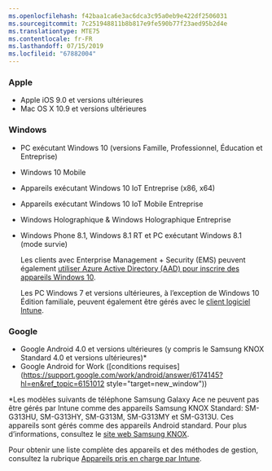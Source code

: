 ```yaml
---
ms.openlocfilehash: f42baa1ca6e3ac6dca3c95a0eb9e422df2506031
ms.sourcegitcommit: 7c251948811b8b817e9fe590b77f23aed95b2d4e
ms.translationtype: MTE75
ms.contentlocale: fr-FR
ms.lasthandoff: 07/15/2019
ms.locfileid: "67882004"
---
```

### <a name="apple"></a>Apple
- Apple iOS 9.0 et versions ultérieures
- Mac OS X 10.9 et versions ultérieures

### <a name="windows"></a>Windows
- PC exécutant Windows 10 (versions Famille, Professionnel, Éducation et Entreprise)
- Windows 10 Mobile
- Appareils exécutant Windows 10 IoT Entreprise (x86, x64)
- Appareils exécutant Windows 10 IoT Mobile Entreprise
- Windows Holographique &amp; Windows Holographique Entreprise
- Windows Phone 8.1, Windows 8.1 RT et PC exécutant Windows 8.1 (mode survie)

  Les clients avec Enterprise Management + Security (EMS) peuvent également [utiliser Azure Active Directory (AAD) pour inscrire des appareils Windows 10](/intune-classic/deploy-use/set-up-windows-device-management-with-microsoft-intune#azure-active-directory-enrollment).

  Les PC Windows 7 et versions ultérieures, à l’exception de Windows 10 Édition familiale, peuvent également être gérés avec le [client logiciel Intune](/intune-classic/deploy-use/manage-windows-pcs-with-microsoft-intune).

### <a name="google"></a>Google
- Google Android 4.0 et versions ultérieures (y compris le Samsung KNOX Standard 4.0 et versions ultérieures)*
- Google Android for Work ([conditions requises](https://support.google.com/work/android/answer/6174145?hl=en&ref_topic=6151012 style="target=new_window"))

*Les modèles suivants de téléphone Samsung Galaxy Ace ne peuvent pas être gérés par Intune comme des appareils Samsung KNOX Standard: SM-G313HU, SM-G313HY, SM-G313M, SM-G313MY et SM-G313U. Ces appareils sont gérés comme des appareils Android standard. Pour plus d’informations, consultez le [site web Samsung KNOX](https://www.samsungknox.com/en).

Pour obtenir une liste complète des appareils et des méthodes de gestion, consultez la rubrique [Appareils pris en charge par Intune](/intune/supported-devices-browsers#intune-supported-devices).
